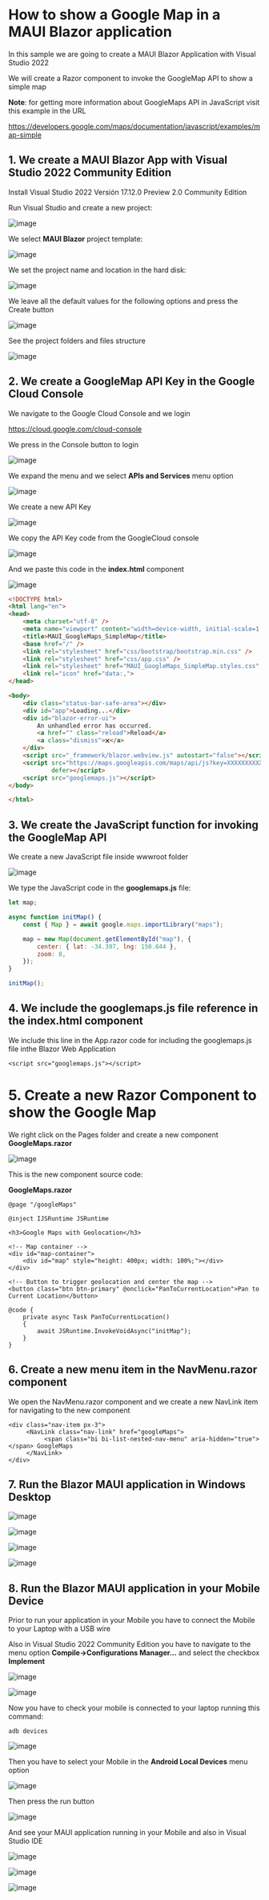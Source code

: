 # How to show a Google Map in a MAUI Blazor application

In this sample we are going to create a MAUI Blazor Application with Visual Studio 2022

We will create a Razor component to invoke the GoogleMap API to show a simple map

**Note**: for getting more information about GoogleMaps API in JavaScript visit this example in the URL

https://developers.google.com/maps/documentation/javascript/examples/map-simple

## 1. We create a MAUI Blazor App with Visual Studio 2022 Community Edition

Install Visual Studio 2022 Versión 17.12.0 Preview 2.0 Community Edition

Run Visual Studio and create a new project:

![image](https://github.com/user-attachments/assets/55158bf9-11cf-4e69-9e12-f6911cbae56b)

We select **MAUI Blazor** project template: 

![image](https://github.com/user-attachments/assets/34bebd43-6c58-4c64-b7c5-5be010a79658)

We set the project name and location in the hard disk:

![image](https://github.com/user-attachments/assets/dddf0fd6-1812-4bf1-bdbc-ac8d31eb6c74)

We leave all the default values for the following options and press the Create button

![image](https://github.com/user-attachments/assets/97840e1c-2370-48b9-ac97-565e643c84a9)

See the project folders and files structure

![image](https://github.com/user-attachments/assets/0572c39c-562f-47d1-b28a-47f4d8c99a3d)

## 2. We create a GoogleMap API Key in the Google Cloud Console

We navigate to the Google Cloud Console and we login

https://cloud.google.com/cloud-console

We press in the Console button to login 

![image](https://github.com/user-attachments/assets/ee22472f-4a50-4f10-af8a-cabc4dbf55e9)

We expand the menu and we select **APIs and Services** menu option

![image](https://github.com/user-attachments/assets/a0c99814-4474-45e3-9893-5209007c63b5)

We create a new API Key

![image](https://github.com/user-attachments/assets/e0b9741a-676b-4b89-acf0-a4797b90b3a3)

We copy the API Key code from the GoogleCloud console

![image](https://github.com/user-attachments/assets/ccb46f74-2957-47b6-84bc-6ba495ba8d86)

And we paste this code in the **index.html** component

![image](https://github.com/user-attachments/assets/ccb3476e-65c9-4dd3-9509-985c2b3dfe39)

```html
<!DOCTYPE html>
<html lang="en">
<head>
    <meta charset="utf-8" />
    <meta name="viewport" content="width=device-width, initial-scale=1.0, maximum-scale=1.0, user-scalable=no, viewport-fit=cover" />
    <title>MAUI_GoogleMaps_SimpleMap</title>
    <base href="/" />
    <link rel="stylesheet" href="css/bootstrap/bootstrap.min.css" />
    <link rel="stylesheet" href="css/app.css" />
    <link rel="stylesheet" href="MAUI_GoogleMaps_SimpleMap.styles.css" />
    <link rel="icon" href="data:,">
</head>

<body>
    <div class="status-bar-safe-area"></div>
    <div id="app">Loading...</div>
    <div id="blazor-error-ui">
        An unhandled error has occurred.
        <a href="" class="reload">Reload</a>
        <a class="dismiss">🗙</a>
    </div>
    <script src="_framework/blazor.webview.js" autostart="false"></script>
    <script src="https://maps.googleapis.com/maps/api/js?key=XXXXXXXXXXXXXXXXXXXXXXXXXXXXXXXXXXXXXXXX"
            defer></script>
    <script src="googlemaps.js"></script>
</body>

</html>
```

## 3. We create the JavaScript function for invoking the GoogleMap API

We create a new JavaScript file inside wwwroot folder

![image](https://github.com/user-attachments/assets/4f5f3d90-b4a8-43a8-8e8e-bbe7fb1b1930)

We type the JavaScript code in the **googlemaps.js** file: 

```JavaScript
let map;

async function initMap() {
    const { Map } = await google.maps.importLibrary("maps");

    map = new Map(document.getElementById("map"), {
        center: { lat: -34.397, lng: 150.644 },
        zoom: 8,
    });
}

initMap();
```

## 4. We include the googlemaps.js file reference in the index.html component

We include this line in the App.razor code for including the googlemaps.js file inthe Blazor Web Application

```
<script src="googlemaps.js"></script>
```

# 5. Create a new Razor Component to show the Google Map

We right click on the Pages folder and create a new component **GoogleMaps.razor**

![image](https://github.com/user-attachments/assets/db432937-06bb-492c-9dc1-815b0eec2898)

This is the new component source code:

**GoogleMaps.razor**

```razor
@page "/googleMaps"

@inject IJSRuntime JSRuntime

<h3>Google Maps with Geolocation</h3>

<!-- Map container -->
<div id="map-container">
    <div id="map" style="height: 400px; width: 100%;"></div>
</div>

<!-- Button to trigger geolocation and center the map -->
<button class="btn btn-primary" @onclick="PanToCurrentLocation">Pan to Current Location</button>

@code {
    private async Task PanToCurrentLocation()
    {
        await JSRuntime.InvokeVoidAsync("initMap");
    }
}
```

## 6. Create a new menu item in the NavMenu.razor component

We open the NavMenu.razor component and we create a new NavLink item for navigating to the new component

```razor
<div class="nav-item px-3">
     <NavLink class="nav-link" href="googleMaps">
          <span class="bi bi-list-nested-nav-menu" aria-hidden="true"></span> GoogleMaps
     </NavLink>
</div>
```

## 7. Run the Blazor MAUI application in Windows Desktop

![image](https://github.com/user-attachments/assets/01e6e98b-7d91-452e-a871-11c34edd4fd6)

![image](https://github.com/user-attachments/assets/6f5dd6ca-7f02-4899-ab15-a0d669ebcefc)

![image](https://github.com/user-attachments/assets/af00085e-3df5-4344-a814-86236a0f98c9)

![image](https://github.com/user-attachments/assets/a4dccf5d-5658-4755-96b4-7858820e0104)

## 8. Run the Blazor MAUI application in your Mobile Device

Prior to run your application in your Mobile you have to connect the Mobile to your Laptop with a USB wire

Also in Visual Studio 2022 Community Edition you have to navigate to the menu option **Compile->Configurations Manager...** and select the checkbox **Implement**

![image](https://github.com/user-attachments/assets/c7d5df04-880f-4a8c-8e49-1ddc507f84c2)

![image](https://github.com/user-attachments/assets/f663aa50-bf93-4b86-8baf-7af7270aa8ca)

Now you have to check your mobile is connected to your laptop running this command:

```
adb devices
```

![image](https://github.com/user-attachments/assets/c61fb3f1-0559-4068-af74-77a69b343a64)

Then you have to select your Mobile in the **Android Local Devices** menu option 

![image](https://github.com/user-attachments/assets/e9759283-fb5a-4d8b-b4bf-ecca94c5cf63)

Then press the run button 

![image](https://github.com/user-attachments/assets/f4d03226-af16-4a3f-b93b-2f70fc75065d)

And see your MAUI application running in your Mobile and also in Visual Studio IDE

![image](https://github.com/user-attachments/assets/1675cd66-e9aa-4e9c-955a-77230fbf6287)

![image](https://github.com/user-attachments/assets/928b21be-122d-4245-8b1d-84a9ec67b32a)

![image](https://github.com/user-attachments/assets/78a3b4b1-01f9-48f7-9587-790354e0fb77)

